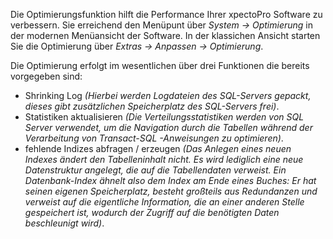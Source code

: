 Die Optimierungsfunktion hilft die Performance Ihrer xpectoPro Software zu verbessern.  Sie erreichend den Menüpunt über *System -> Optimierung* in der modernen Menüansicht der Software. In der klassichen Ansicht starten Sie die Optimierung über *Extras -> Anpassen -> Optimierung*.

Die Optimierung erfolgt im wesentlichen über drei Funktionen die bereits vorgegeben sind:



 - Shrinking Log *(Hierbei werden Logdateien des SQL-Servers gepackt, dieses gibt zusätzlichen Speicherplatz des SQL-Servers frei)*.
 - Statistiken aktualisieren *(Die Verteilungsstatistiken werden von SQL Server verwendet, um die Navigation durch die Tabellen während der Verarbeitung von Transact-SQL -Anweisungen zu optimieren)*.
 - fehlende Indizes abfragen / erzeugen *(Das Anlegen eines neuen Indexes ändert den Tabelleninhalt nicht. Es wird lediglich eine neue Datenstruktur angelegt, die auf die Tabellendaten verweist. Ein Datenbank-Index ähnelt also dem Index am Ende eines Buches: Er hat seinen eigenen Speicherplatz, besteht großteils aus Redundanzen und verweist auf die eigentliche Information, die an einer anderen Stelle gespeichert ist, wodurch der Zugriff auf die benötigten Daten beschleunigt wird)*.



